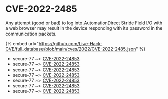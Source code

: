 # CVE-2022-2485

Any attempt (good or bad) to log into AutomationDirect Stride Field I/O with a web browser may result in the device responding with its password in the communication packets.

{% embed url="https://github.com/Live-Hack-CVE/full_database/blob/main/cves/2022/CVE-2022-2485.json" %}


* secure-77 ~> [CVE-2022-24853](https://www.alice-snow.ru/2022/database/cve-2022-2485/cve-2022-24853-secure-77)
* secure-77 ~> [CVE-2022-24853](https://www.alice-snow.ru/2022/database/cve-2022-2485/cve-2022-24853-secure-77)
* secure-77 ~> [CVE-2022-24853](https://www.alice-snow.ru/2022/database/cve-2022-2485/cve-2022-24853-secure-77)
* secure-77 ~> [CVE-2022-24853](https://www.alice-snow.ru/2022/database/cve-2022-2485/cve-2022-24853-secure-77)
* secure-77 ~> [CVE-2022-24853](https://www.alice-snow.ru/2022/database/cve-2022-2485/cve-2022-24853-secure-77)
* secure-77 ~> [CVE-2022-24853](https://www.alice-snow.ru/2022/database/cve-2022-2485/cve-2022-24853-secure-77)
* secure-77 ~> [CVE-2022-24853](https://www.alice-snow.ru/2022/database/cve-2022-2485/cve-2022-24853-secure-77)